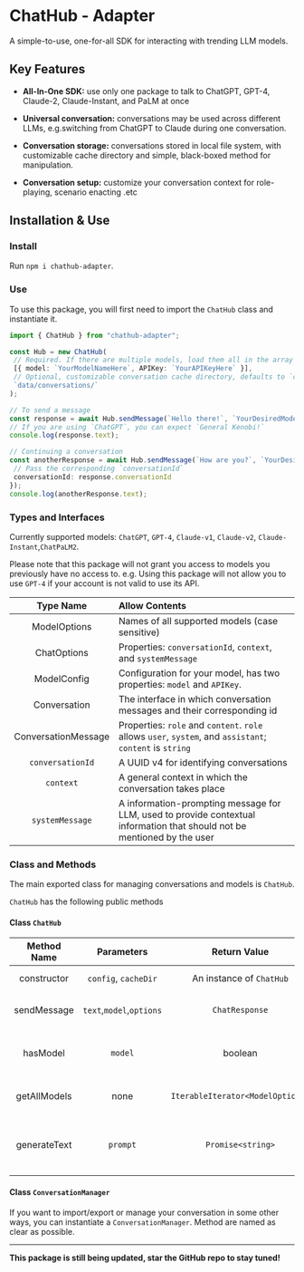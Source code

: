 # ChatHub - Adapter

A simple-to-use, one-for-all SDK for interacting with trending LLM models.

## Key Features

- **All-In-One SDK:** use only one package to talk to ChatGPT, GPT-4, Claude-2, Claude-Instant, and PaLM at once

- **Universal conversation:** conversations may be used across different LLMs, e.g.switching from ChatGPT to Claude during one conversation.

- **Conversation storage:** conversations stored in local file system, with customizable cache directory and simple, black-boxed method for manipulation.

- **Conversation setup:** customize your conversation context for role-playing, scenario enacting .etc

## Installation & Use

### Install

Run `npm i chathub-adapter`.

### Use

To use this package, you will first need to import the `ChatHub` class and instantiate it.

```typescript
import { ChatHub } from "chathub-adapter";

const Hub = new ChatHub(
 // Required. If there are multiple models, load them all in the array
 [{ model: `YourModelNameHere`, APIKey: `YourAPIKeyHere` }],
 // Optional, customizable conversation cache directory, defaults to `data/conversations/`
 `data/conversations/`
);

// To send a message
const response = await Hub.sendMessage(`Hello there!`, `YourDesiredModel`);
// If you are using `ChatGPT`, you can expect `General Kenobi!`
console.log(response.text);

// Continuing a conversation
const anotherResponse = await Hub.sendMessage(`How are you?`, `YourDesiredModel`, {
 // Pass the corresponding `conversationId`
 conversationId: response.conversationId
});
console.log(anotherResponse.text);
```

### Types and Interfaces

Currently supported models: `ChatGPT`, `GPT-4`, `Claude-v1`, `Claude-v2`, `Claude-Instant`,`ChatPaLM2`.

Please note that this package will not grant you access to models you previously have no access to. e.g. Using this package will not allow you to use `GPT-4` if your account is not valid to use its API.

|Type Name|Allow Contents|
|:---:|:----|
|ModelOptions|Names of all supported models (case sensitive)|
|ChatOptions|Properties: `conversationId`, `context`, and `systemMessage`|
|ModelConfig|Configuration for your model, has two properties: `model` and `APIKey`.|
|Conversation|The interface in which conversation messages and their corresponding id|
|ConversationMessage|Properties: `role` and `content`. `role` allows `user`, `system`, and `assistant`; `content` is `string`|
|`conversationId`|A UUID v4 for identifying conversations|
|`context`|A general context in which the conversation takes place|
|`systemMessage`|A information-prompting message for LLM, used to provide contextual information that should not be mentioned by the user|

### Class and Methods

The main exported class for managing conversations and models is `ChatHub`.

`ChatHub` has the following public methods

#### Class `ChatHub`

|Method Name|Parameters|Return Value|Function|
|:-----:|:-----:|:-----:|:-----|
|constructor|`config`, `cacheDir`|An instance of `ChatHub`|Instantiate a `ChatHub` class|
|sendMessage|`text`,`model`,`options`|`ChatResponse`|Send your message to designated model|
|hasModel|`model`|boolean|Check whether a certain model is activated in the `ChatHub` instance|
|getAllModels|none|`IterableIterator<ModelOptions>`|An iterator for all instantiated models|
|generateText|`prompt`|`Promise<string>`|The generated text with `TextPaLM`(currently only supports `TextPaLM`)|

#### Class `ConversationManager`

If you want to import/export or manage your conversation in some other ways, you can instantiate a `ConversationManager`. Method are named as clear as possible.

-------
**This package is still being updated, star the GitHub repo to stay tuned!**
